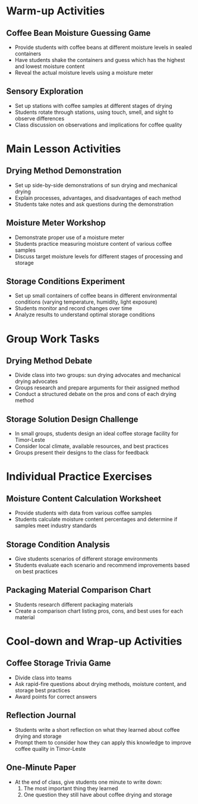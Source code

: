 # Warm-up Activities

## Coffee Bean Moisture Guessing Game
- Provide students with coffee beans at different moisture levels in sealed containers
- Have students shake the containers and guess which has the highest and lowest moisture content
- Reveal the actual moisture levels using a moisture meter

## Sensory Exploration
- Set up stations with coffee samples at different stages of drying
- Students rotate through stations, using touch, smell, and sight to observe differences
- Class discussion on observations and implications for coffee quality

# Main Lesson Activities

## Drying Method Demonstration
- Set up side-by-side demonstrations of sun drying and mechanical drying
- Explain processes, advantages, and disadvantages of each method
- Students take notes and ask questions during the demonstration

## Moisture Meter Workshop
- Demonstrate proper use of a moisture meter
- Students practice measuring moisture content of various coffee samples
- Discuss target moisture levels for different stages of processing and storage

## Storage Conditions Experiment
- Set up small containers of coffee beans in different environmental conditions (varying temperature, humidity, light exposure)
- Students monitor and record changes over time
- Analyze results to understand optimal storage conditions

# Group Work Tasks

## Drying Method Debate
- Divide class into two groups: sun drying advocates and mechanical drying advocates
- Groups research and prepare arguments for their assigned method
- Conduct a structured debate on the pros and cons of each drying method

## Storage Solution Design Challenge
- In small groups, students design an ideal coffee storage facility for Timor-Leste
- Consider local climate, available resources, and best practices
- Groups present their designs to the class for feedback

# Individual Practice Exercises

## Moisture Content Calculation Worksheet
- Provide students with data from various coffee samples
- Students calculate moisture content percentages and determine if samples meet industry standards

## Storage Condition Analysis
- Give students scenarios of different storage environments
- Students evaluate each scenario and recommend improvements based on best practices

## Packaging Material Comparison Chart
- Students research different packaging materials
- Create a comparison chart listing pros, cons, and best uses for each material

# Cool-down and Wrap-up Activities

## Coffee Storage Trivia Game
- Divide class into teams
- Ask rapid-fire questions about drying methods, moisture content, and storage best practices
- Award points for correct answers

## Reflection Journal
- Students write a short reflection on what they learned about coffee drying and storage
- Prompt them to consider how they can apply this knowledge to improve coffee quality in Timor-Leste

## One-Minute Paper
- At the end of class, give students one minute to write down:
  1. The most important thing they learned
  2. One question they still have about coffee drying and storage